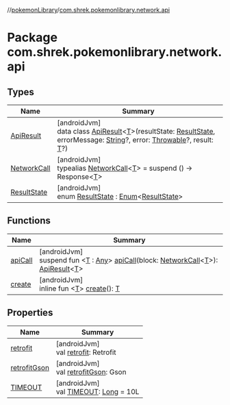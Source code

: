 //[pokemonLibrary](../../index.md)/[com.shrek.pokemonlibrary.network.api](index.md)

# Package com.shrek.pokemonlibrary.network.api

## Types

| Name | Summary |
|---|---|
| [ApiResult](-api-result/index.md) | [androidJvm]<br>data class [ApiResult](-api-result/index.md)&lt;[T](-api-result/index.md)&gt;(resultState: [ResultState](-result-state/index.md), errorMessage: [String](https://kotlinlang.org/api/latest/jvm/stdlib/kotlin/-string/index.html)?, error: [Throwable](https://kotlinlang.org/api/latest/jvm/stdlib/kotlin/-throwable/index.html)?, result: [T](-api-result/index.md)?) |
| [NetworkCall](index.md#1552257768%2FClasslikes%2F1643807906) | [androidJvm]<br>typealias [NetworkCall](index.md#1552257768%2FClasslikes%2F1643807906)&lt;[T](index.md#1552257768%2FClasslikes%2F1643807906)&gt; = suspend () -&gt; <!---  GfmCommand {"@class":"org.jetbrains.dokka.gfm.ResolveLinkGfmCommand","dri":{"packageName":"retrofit2","classNames":"Response","callable":null,"target":{"@class":"org.jetbrains.dokka.links.PointingToDeclaration"},"extra":null}} --->Response<!--- --->&lt;[T](index.md#1552257768%2FClasslikes%2F1643807906)&gt; |
| [ResultState](-result-state/index.md) | [androidJvm]<br>enum [ResultState](-result-state/index.md) : [Enum](https://kotlinlang.org/api/latest/jvm/stdlib/kotlin/-enum/index.html)&lt;[ResultState](-result-state/index.md)&gt; |

## Functions

| Name | Summary |
|---|---|
| [apiCall](api-call.md) | [androidJvm]<br>suspend fun &lt;[T](api-call.md) : [Any](https://kotlinlang.org/api/latest/jvm/stdlib/kotlin/-any/index.html)&gt; [apiCall](api-call.md)(block: [NetworkCall](index.md#1552257768%2FClasslikes%2F1643807906)&lt;[T](api-call.md)&gt;): [ApiResult](-api-result/index.md)&lt;[T](api-call.md)&gt; |
| [create](create.md) | [androidJvm]<br>inline fun &lt;[T](create.md)&gt; [create](create.md)(): [T](create.md) |

## Properties

| Name | Summary |
|---|---|
| [retrofit](retrofit.md) | [androidJvm]<br>val [retrofit](retrofit.md): <!---  GfmCommand {"@class":"org.jetbrains.dokka.gfm.ResolveLinkGfmCommand","dri":{"packageName":"retrofit2","classNames":"Retrofit","callable":null,"target":{"@class":"org.jetbrains.dokka.links.PointingToDeclaration"},"extra":null}} --->Retrofit<!--- ---> |
| [retrofitGson](retrofit-gson.md) | [androidJvm]<br>val [retrofitGson](retrofit-gson.md): <!---  GfmCommand {"@class":"org.jetbrains.dokka.gfm.ResolveLinkGfmCommand","dri":{"packageName":"com.google.gson","classNames":"Gson","callable":null,"target":{"@class":"org.jetbrains.dokka.links.PointingToDeclaration"},"extra":null}} --->Gson<!--- ---> |
| [TIMEOUT](-t-i-m-e-o-u-t.md) | [androidJvm]<br>val [TIMEOUT](-t-i-m-e-o-u-t.md): [Long](https://kotlinlang.org/api/latest/jvm/stdlib/kotlin/-long/index.html) = 10L |
